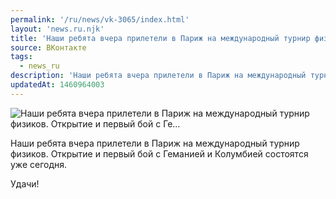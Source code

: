 ```yaml
---
permalink: '/ru/news/vk-3065/index.html'
layout: 'news.ru.njk'
title: 'Наши ребята вчера прилетели в Париж на международный турнир физиков. Открытие и первый бой с Ге'
source: ВКонтакте
tags:
  - news_ru
description: 'Наши ребята вчера прилетели в Париж на международный турнир физиков. Открытие и первый бой с Ге…'
updatedAt: 1460964003
---
```

![Наши ребята вчера прилетели в Париж на международный турнир физиков. Открытие и первый бой с Ге…](https://sun9-7.userapi.com/impf/c604418/v604418520/4e02/GnCmudRrZVs.jpg?size=1280x724&quality=96&proxy=1&sign=b0f5bb05dd24dde9b41cd7c74391bab8&c_uniq_tag=mFA3GQUde3swUZe16FkK9ccrm1z58IQ2Jh-sBv0PfOg&type=album)

Наши ребята вчера прилетели в Париж на международный турнир физиков. Открытие и первый бой с Геманией и Колумбией состоятся уже сегодня.

Удачи!
